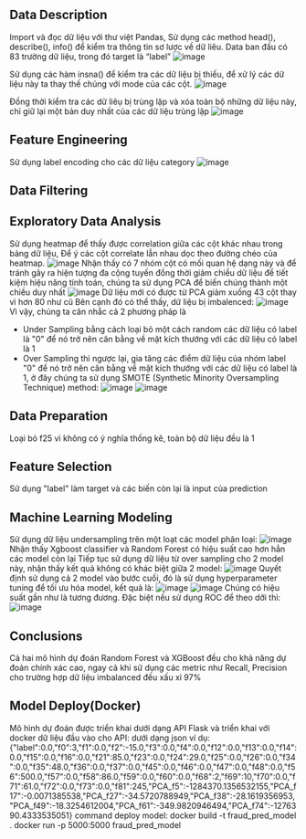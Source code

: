 ## Data Description
Import và đọc dữ liệu với thư việt Pandas,
Sử dụng các method head(), describe(), info() để kiểm tra thông tin sơ lược về dữ liêu.
Data ban đầu có 83 trường dữ liệu, trong đó target là “label”
![image](https://github.com/user-attachments/assets/1d979bee-0bd2-459f-896e-caf894a24cc3)

Sử dụng các hàm insna() để kiểm tra các dữ liệu bị thiếu, để xử lý các dữ liệu này ta thay thế chúng với mode của các cột.
![image](https://github.com/user-attachments/assets/9cc31df9-9f80-4c0b-8f82-d0bae12d7b40)

Đồng thời kiểm tra các dữ liêụ bị trùng lặp và xóa toàn bộ những dữ liệu này, chỉ giữ lại một bản duy nhất của các dữ liệu trùng lặp
![image](https://github.com/user-attachments/assets/38fbb255-974e-4387-9b38-8af98827b1ed)

## Feature Engineering
Sử dụng label encoding cho các dữ liệu category
![image](https://github.com/user-attachments/assets/1e13c393-2156-48c8-a683-90f83483109d)

## Data Filtering
## Exploratory Data Analysis
Sử dụng heatmap để thấy được correlation giữa các cột khác nhau trong bảng dữ liệu,
Để ý các cột correlate lẫn nhau dọc theo đường chéo của heatmap.
![image](https://github.com/user-attachments/assets/79b13d0b-a392-4e56-8a09-84cfd74c2905)
Nhận thấy có 7 nhóm cột có mối quan hệ dạng này và để tránh gây ra hiện tượng đa cộng tuyến đồng thời giảm chiều dữ liệu để tiết kiệm hiệu năng tính toán, chúng ta sử dụng PCA để biến chúng thành một chiều duy nhất
![image](https://github.com/user-attachments/assets/51675d22-5ab7-457a-a4b9-a2bc08f25a6c)
Dữ liệu mới có được từ PCA giảm xuống 43 cột thay vì hơn 80 như cũ
Bên cạnh đó có thể thấy, dữ liệu bị imbalenced:
![image](https://github.com/user-attachments/assets/4e13143f-651e-4e01-af96-17d3fa8d5af0)
Vì vậy, chúng ta cân nhắc cả 2 phương pháp là
- Under Sampling bằng cách loại bỏ một cách random các dữ liệu có label là "0" để nó trở nên cân bằng về mặt kích thướng với các dữ liệu có label là 1
- Over Sampling  thì ngược lại, gia tăng các điểm dữ liệu của nhóm label "0" để nó trở nên cân bằng về mặt kích thướng với các dữ liệu có label là 1, ở đây chúng ta sử dụng SMOTE (Synthetic Minority Oversampling Technique) method: 
![image](https://github.com/user-attachments/assets/2c696de7-903e-488d-b5e7-2eaee20e1c19)
![image](https://github.com/user-attachments/assets/cc80ebf5-aa9e-48f5-97fe-383c1042c73c)


## Data Preparation
Loại bỏ f25 vì không có ý nghĩa thống kê, toàn bộ dữ liệu đều là 1
## Feature Selection
Sử dụng "label" làm target và các biến còn lại là input của prediction
## Machine Learning Modeling
Sử dụng dữ liệu undersampling trên một loạt các model phân loại:
![image](https://github.com/user-attachments/assets/e6588369-c797-4d82-97b1-80478f364de0)
Nhận thấy Xgboost classifier và Random Forest có hiệu suất cao hơn hẳn các model còn lại
Tiếp tục sử dụng dữ liệu từ over sampling cho 2 model này, nhận thấy kết quả không có khác biệt giữa 2 model:
![image](https://github.com/user-attachments/assets/ff334484-4608-488f-a959-884ef98038bc)
 Quyết định sử dụng cả 2 model vào bước cuối, đó là sử dụng hyperparameter tuning để tối ưu hóa model, kết quả là:
![image](https://github.com/user-attachments/assets/6b3e7800-a76e-4b84-b820-1e2f4d0d11f1)
![image](https://github.com/user-attachments/assets/64d40738-202e-4931-a7f7-18bf417acdfc)
Chúng có hiệu suất gần như là tương đương. Đặc biệt nếu sử dụng ROC để theo dỡi thì:
![image](https://github.com/user-attachments/assets/ea69d699-5b0a-4eb6-848f-c4af83c3ff26)
## Conclusions
Cả hai mô hình dự đoán Random Forest và XGBoost đều cho khả năng dự đoán chính xác cao, ngay cả khi sử dụng các metric như Recall, Precision cho trường hợp dữ liệu imbalanced đều xấu xỉ 97%

## Model Deploy(Docker)
Mô hình dự đoán được triển khai dưới dạng API Flask và triển khai với docker
dữ liệu đầu vào cho API: dưới dạng json
ví dụ:
{"label":0.0,"f0":3,"f1":0.0,"f2":-15.0,"f3":0.0,"f4":0.0,"f12":0.0,"f13":0.0,"f14":0.0,"f15":0.0,"f16":0.0,"f21":85.0,"f23":0.0,"f24":29.0,"f25":0.0,"f26":0.0,"f34":0.0,"f35":48.0,"f36":0.0,"f37":0.0,"f45":0.0,"f46":0.0,"f47":0.0,"f48":0.0,"f56":500.0,"f57":0.0,"f58":86.0,"f59":0.0,"f60":0.0,"f68":2,"f69":10,"f70":0.0,"f71":61.0,"f72":0.0,"f73":0.0,"f81":245,"PCA_f5":-1284370.1356532155,"PCA_f17":-0.0071385538,"PCA_f27":-34.5720788949,"PCA_f38":-28.1619356953,"PCA_f49":-18.3254612004,"PCA_f61":-349.9820946494,"PCA_f74":-1276390.4333535051}
command deploy model:
docker build -t fraud_pred_model .
docker run -p 5000:5000 fraud_pred_model

